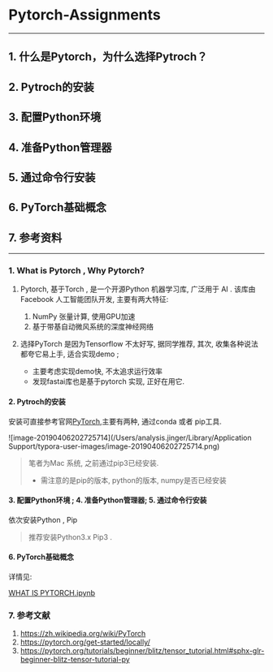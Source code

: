# Pytorch-Assignments

---

## 1. 什么是Pytorch，为什么选择Pytroch？

## 2. Pytroch的安装

## 3. 配置Python环境

## 4. 准备Python管理器

## 5. 通过命令行安装

## 6. PyTorch基础概念 

## 7. 参考资料

---

### 1. What is Pytorch , Why Pytorch? 

1. Pytorch, 基于Torch , 是一个开源Python 机器学习库, 广泛用于 AI . 该库由Facebook 人工智能团队开发, 主要有两大特征:
   1. NumPy 张量计算, 使用GPU加速
   2. 基于带基自动微风系统的深度神经网络

2. 选择PyTorch 是因为Tensorflow 不太好写, 据同学推荐, 其次, 收集各种说法都夸它易上手, 适合实现demo ; 
   * 主要考虑实现demo快, 不太追求运行效率
   * 发现fastai库也是基于pytorch 实现, 正好在用它.



#### 2. Pytroch的安装

安装可直接参考官网[PyTorch](https://pytorch.org/get-started/locally/),主要有两种, 通过conda 或者 pip工具. 

![image-20190406202725714](/Users/analysis.jinger/Library/Application Support/typora-user-images/image-20190406202725714.png)

> 笔者为Mac 系统, 之前通过pip3已经安装.
>
> * 需注意的是pip的版本, python的版本, numpy是否已经安装

#### 3. 配置Python环境 ; 4. 准备Python管理器; 5. 通过命令行安装

依次安装Python , Pip

> 推荐安装Python3.x  Pip3 .

#### 6. PyTorch基础概念 

详情见:

[WHAT IS PYTORCH.ipynb](https://github.com/fzwqq/Pytorch-Assignments/blob/master/WHAT%20IS%20PYTORCH.ipynb)

### 7. 参考文献

1. https://zh.wikipedia.org/wiki/PyTorch 
2. https://pytorch.org/get-started/locally/
3. https://pytorch.org/tutorials/beginner/blitz/tensor_tutorial.html#sphx-glr-beginner-blitz-tensor-tutorial-py